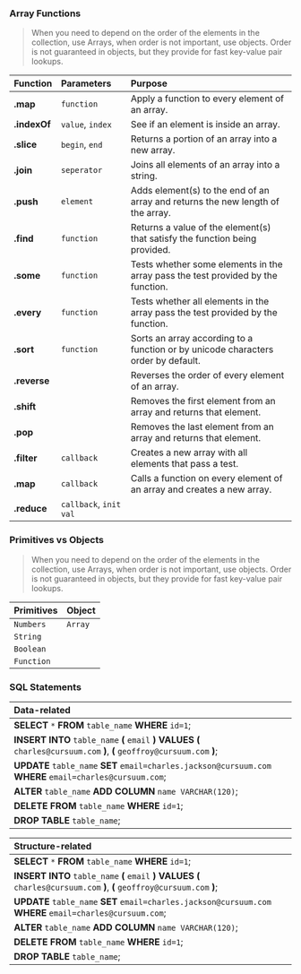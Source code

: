 ### Array Functions
> When you need to depend on the order of the elements in the collection, use Arrays, when order is not important, use objects. Order is not guaranteed in objects, but they provide for fast key-value pair lookups.

| Function       | Parameters                    | Purpose                                                                                      |
| :------------- |:------------------------------| :--------------------------------------------------------------------------------------------|
| **.map**       | `function`                    | Apply a function to every element of an array.                                               |
| **.indexOf**   | `value`, `index`              | See if an element is inside an array.                                                        |
| **.slice**     | `begin`, `end`                | Returns a portion of an array into a new array.                                              |
| **.join**      | `seperator`                   | Joins all elements of an array into a string.                                                |
| **.push**      | `element`                     | Adds element(s) to the end of an array and returns the new length of the array.              |
| **.find**      | `function`                    | Returns a value of the element(s) that satisfy the function being provided.                  |
| **.some**      | `function`                    | Tests whether some elements in the array pass the test provided by the function.             |      
| **.every**     | `function`                    | Tests whether all elements in the array pass the test provided by the function.              |      
| **.sort**      | `function`                    | Sorts an array according to a function or by unicode characters order by default.            |
| **.reverse**   |                               | Reverses the order of every element of an array.                                             |
| **.shift**     |                               | Removes the first element from an array and returns that element.                            |
| **.pop**       |                               | Removes the last element from an array and returns that element.                             |
| **.filter**    | `callback`                    | Creates a new array with all elements that pass a test.                                      |
| **.map**       | `callback`                    | Calls a function on every element of an array and creates a new array.                       |
| **.reduce**    | `callback`, `init val`        |                                       |




### Primitives vs Objects
> When you need to depend on the order of the elements in the collection, use Arrays, when order is not important, use objects. Order is not guaranteed in objects, but they provide for fast key-value pair lookups.

| Primitives       | Object                    |
| :----------------|:--------------------------|
| `Numbers`        | `Array`                   |
| `String`         |             |
| `Boolean`        |             |
| `Function`       |            |



### SQL Statements
| Data-related                                                                                                                   |
| :--------------------------------------------------------------------------------------------------------------------------- |
| **SELECT** `*` **FROM** `table_name` **WHERE** `id=1`;                                                                       |
| **INSERT INTO**  `table_name`  **(** `email` **) VALUES (** `charles@cursuum.com` **)**, **(** `geoffroy@cursuum.com` **)**; |
| **UPDATE** `table_name` **SET** `email=charles.jackson@cursuum.com` **WHERE** `email=charles@cursuum.com`;                   |
| **ALTER** `table_name` **ADD COLUMN** `name VARCHAR(120)`;                                                                   |
| **DELETE FROM** `table_name` **WHERE** `id=1`;                                                                               |
| **DROP TABLE** `table_name`;                                                                                                 |

| Structure-related                                                                                                                   |
| :--------------------------------------------------------------------------------------------------------------------------- |
| **SELECT** `*` **FROM** `table_name` **WHERE** `id=1`;                                                                       |
| **INSERT INTO**  `table_name`  **(** `email` **) VALUES (** `charles@cursuum.com` **)**, **(** `geoffroy@cursuum.com` **)**; |
| **UPDATE** `table_name` **SET** `email=charles.jackson@cursuum.com` **WHERE** `email=charles@cursuum.com`;                   |
| **ALTER** `table_name` **ADD COLUMN** `name VARCHAR(120)`;                                                                   |
| **DELETE FROM** `table_name` **WHERE** `id=1`;                                                                               |
| **DROP TABLE** `table_name`;                                                                                                 |
